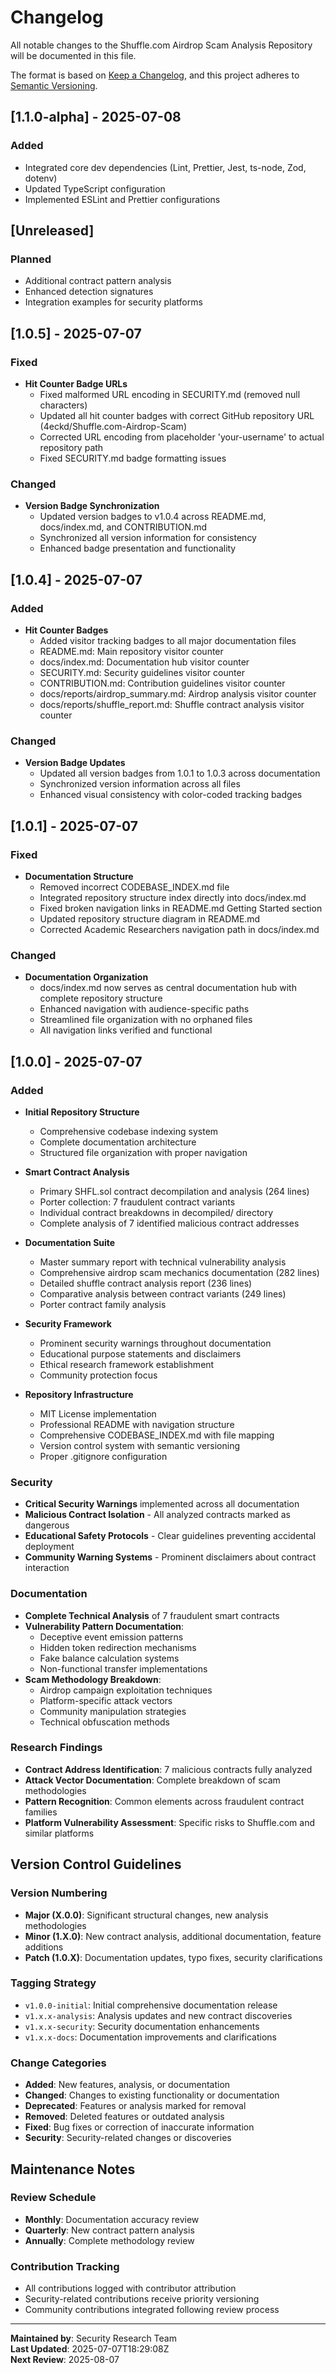 # Changelog

All notable changes to the Shuffle.com Airdrop Scam Analysis Repository will be documented in this file.

The format is based on [Keep a Changelog](https://keepachangelog.com/en/1.0.0/),
and this project adheres to [Semantic Versioning](https://semver.org/spec/v2.0.0.html).

## [1.1.0-alpha] - 2025-07-08

### Added
- Integrated core dev dependencies (Lint, Prettier, Jest, ts-node, Zod, dotenv)
- Updated TypeScript configuration
- Implemented ESLint and Prettier configurations

## [Unreleased]

### Planned
- Additional contract pattern analysis
- Enhanced detection signatures
- Integration examples for security platforms

## [1.0.5] - 2025-07-07

### Fixed
- **Hit Counter Badge URLs**
  - Fixed malformed URL encoding in SECURITY.md (removed null characters)
  - Updated all hit counter badges with correct GitHub repository URL (4eckd/Shuffle.com-Airdrop-Scam)
  - Corrected URL encoding from placeholder 'your-username' to actual repository path
  - Fixed SECURITY.md badge formatting issues

### Changed
- **Version Badge Synchronization**
  - Updated version badges to v1.0.4 across README.md, docs/index.md, and CONTRIBUTION.md
  - Synchronized all version information for consistency
  - Enhanced badge presentation and functionality

## [1.0.4] - 2025-07-07

### Added
- **Hit Counter Badges**
  - Added visitor tracking badges to all major documentation files
  - README.md: Main repository visitor counter
  - docs/index.md: Documentation hub visitor counter
  - SECURITY.md: Security guidelines visitor counter
  - CONTRIBUTION.md: Contribution guidelines visitor counter
  - docs/reports/airdrop_summary.md: Airdrop analysis visitor counter
  - docs/reports/shuffle_report.md: Shuffle contract analysis visitor counter

### Changed
- **Version Badge Updates**
  - Updated all version badges from 1.0.1 to 1.0.3 across documentation
  - Synchronized version information across all files
  - Enhanced visual consistency with color-coded tracking badges

## [1.0.1] - 2025-07-07

### Fixed
- **Documentation Structure**
  - Removed incorrect CODEBASE_INDEX.md file
  - Integrated repository structure index directly into docs/index.md
  - Fixed broken navigation links in README.md Getting Started section
  - Updated repository structure diagram in README.md
  - Corrected Academic Researchers navigation path in docs/index.md

### Changed
- **Documentation Organization**
  - docs/index.md now serves as central documentation hub with complete repository structure
  - Enhanced navigation with audience-specific paths
  - Streamlined file organization with no orphaned files
  - All navigation links verified and functional

## [1.0.0] - 2025-07-07

### Added
- **Initial Repository Structure**
  - Comprehensive codebase indexing system
  - Complete documentation architecture
  - Structured file organization with proper navigation

- **Smart Contract Analysis**
  - Primary SHFL.sol contract decompilation and analysis (264 lines)
  - Porter collection: 7 fraudulent contract variants
  - Individual contract breakdowns in decompiled/ directory
  - Complete analysis of 7 identified malicious contract addresses

- **Documentation Suite**
  - Master summary report with technical vulnerability analysis
  - Comprehensive airdrop scam mechanics documentation (282 lines)
  - Detailed shuffle contract analysis report (236 lines)
  - Comparative analysis between contract variants (249 lines)
  - Porter contract family analysis

- **Security Framework**
  - Prominent security warnings throughout documentation
  - Educational purpose statements and disclaimers
  - Ethical research framework establishment
  - Community protection focus

- **Repository Infrastructure**
  - MIT License implementation
  - Professional README with navigation structure
  - Comprehensive CODEBASE_INDEX.md with file mapping
  - Version control system with semantic versioning
  - Proper .gitignore configuration

### Security
- **Critical Security Warnings** implemented across all documentation
- **Malicious Contract Isolation** - All analyzed contracts marked as dangerous
- **Educational Safety Protocols** - Clear guidelines preventing accidental deployment
- **Community Warning Systems** - Prominent disclaimers about contract interaction

### Documentation
- **Complete Technical Analysis** of 7 fraudulent smart contracts
- **Vulnerability Pattern Documentation**:
  - Deceptive event emission patterns
  - Hidden token redirection mechanisms
  - Fake balance calculation systems
  - Non-functional transfer implementations
- **Scam Methodology Breakdown**:
  - Airdrop campaign exploitation techniques
  - Platform-specific attack vectors
  - Community manipulation strategies
  - Technical obfuscation methods

### Research Findings
- **Contract Address Identification**: 7 malicious contracts fully analyzed
- **Attack Vector Documentation**: Complete breakdown of scam methodologies
- **Pattern Recognition**: Common elements across fraudulent contract families
- **Platform Vulnerability Assessment**: Specific risks to Shuffle.com and similar platforms

## Version Control Guidelines

### Version Numbering
- **Major (X.0.0)**: Significant structural changes, new analysis methodologies
- **Minor (1.X.0)**: New contract analysis, additional documentation, feature additions
- **Patch (1.0.X)**: Documentation updates, typo fixes, security clarifications

### Tagging Strategy
- `v1.0.0-initial`: Initial comprehensive documentation release
- `v1.x.x-analysis`: Analysis updates and new contract discoveries
- `v1.x.x-security`: Security documentation enhancements
- `v1.x.x-docs`: Documentation improvements and clarifications

### Change Categories
- **Added**: New features, analysis, or documentation
- **Changed**: Changes to existing functionality or documentation
- **Deprecated**: Features or analysis marked for removal
- **Removed**: Deleted features or outdated analysis
- **Fixed**: Bug fixes or correction of inaccurate information
- **Security**: Security-related changes or discoveries

## Maintenance Notes

### Review Schedule
- **Monthly**: Documentation accuracy review
- **Quarterly**: New contract pattern analysis
- **Annually**: Complete methodology review

### Contribution Tracking
- All contributions logged with contributor attribution
- Security-related contributions receive priority versioning
- Community contributions integrated following review process

---

**Maintained by**: Security Research Team  
**Last Updated**: 2025-07-07T18:29:08Z  
**Next Review**: 2025-08-07
